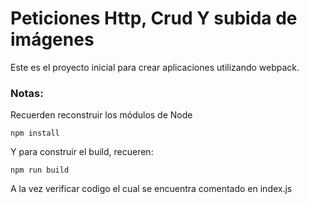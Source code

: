 # Peticiones Http, Crud Y subida de imágenes

Este es el proyecto inicial para crear aplicaciones utilizando webpack.

### Notas:
Recuerden reconstruir los módulos de Node
```
npm install
```

Y para construir el build, recueren:
```
npm run build
```

A la vez verificar codigo el cual se encuentra comentado en index.js 